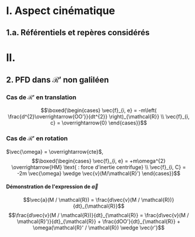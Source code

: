 # I. Aspect cinématique
## 1.a. Référentiels et repères considérés
# II. 
## 2. PFD dans $\mathcal{R}'$ non galiléen
### Cas de $\mathcal{R}'$ en translation
$$\boxed{\begin{cases}
\vec{f}_{i, e} = -m\left( \frac{d^{2}\overrightarrow{OO'}}{dt^{2}} \right)_{\mathcal{R}} \\
\vec{f}_{i, c} = \overrightarrow{0}
\end{cases}}$$
### Cas de $\mathcal{R}'$ en rotation
$\vec{\omega} = \overrightarrow{cte}$, 
$$\boxed{\begin{cases}
\vec{f}_{i, e} = +m\omega^{2} \overrightarrow{HM} \text{ : force d'inertie centrifuge} \\
\vec{f}_{i, C} = -2m \vec{\omega} \wedge \vec{v}(M/\mathcal{R}')
\end{cases}}$$


#### Démonstration de l'expression de $\vec{a}$
$$\vec{a}(M / \mathcal{R}) = \frac{d\vec{v}(M / \mathcal{R})}{dt}_{\mathcal{R}}$$
$$\frac{d\vec{v}(M / \mathcal{R})}{dt}_{\mathcal{R}} = \frac{d\vec{v}(M / \mathcal{R}')}{dt}_{\mathcal{R}} + \frac{dOO'}{dt}_{\mathcal{R}} + \omega(\mathcal{R}' / \mathcal{R}) \wedge \vec{r'}$$
